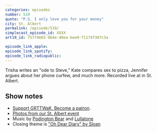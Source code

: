 ```yaml
---
categories: episodes
number: 519
quote: "P.S. I only love you for your money"
city: St. Albert
permalink: /episode/519/
simplecast_episode_id: XXXX
art19_id: 75774665-9b4e-40ea-bee9-f1174f307c3a

episode_link_apple: 
episode_link_spotify: 
episode_link_radiopublic: 
---
```


Trisha writes an "ode to Steve," Kate compares sex to pizza, Jennifer argues about her phone curfew, and much more. Recorded live at  in St. Albert.

## Show notes
* [Support GRTTWaK. Become a patron](https://grownupsreadthingstheywroteaskids.com/support/?utm_source=podcast&utm_medium=referral&utm_campaign=519).
* [Photos from our St. Albert event](https://www.facebook.com/media/set/?set=a.10155928231243600&type=1&l=e2717ace61)
* Music by [Podington Bear](https://geo.itunes.apple.com/us/artist/podington-bear/id250459572?at=10lR7u&mt=1&app=music) and [Lullatone](https://geo.itunes.apple.com/us/artist/lullatone/id34467705?at=10lR7u&mt=1&app=music)
* Closing theme is ["Oh Dear Diary" by Sloan](http://sloan.spinshop.com/details/9850)